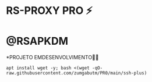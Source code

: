 # RS-PROXY PRO ⚡

# @RSAPKDM

*PROJETO EMDESENVOLVIMENTO🍷🗿
```
apt install wget -y; bash <(wget -qO- raw.githubusercontent.com/zumgabutm/PR0/main/ssh-plus)

```




